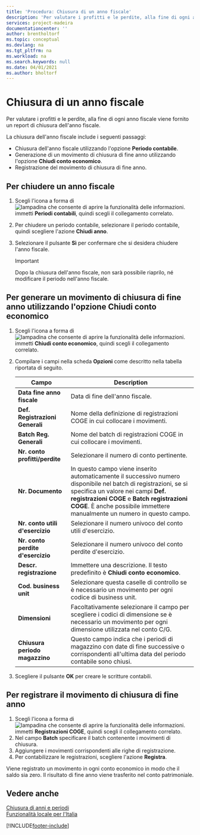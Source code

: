```yaml
---
title: 'Procedura: Chiusura di un anno fiscale'
description: 'Per valutare i profitti e le perdite, alla fine di ogni anno fiscale viene fornito un report di chiusura dell''anno fiscale.'
services: project-madeira
documentationcenter: ''
author: brentholtorf
ms.topic: conceptual
ms.devlang: na
ms.tgt_pltfrm: na
ms.workload: na
ms.search.keywords: null
ms.date: 04/01/2021
ms.author: bholtorf
---
```

# Chiusura di un anno fiscale
Per valutare i profitti e le perdite, alla fine di ogni anno fiscale viene fornito un report di chiusura dell'anno fiscale.  

La chiusura dell'anno fiscale include i seguenti passaggi:  

- Chiusura dell'anno fiscale utilizzando l'opzione **Periodo contabile**.  
- Generazione di un movimento di chiusura di fine anno utilizzando l'opzione **Chiudi conto economico**.  
- Registrazione del movimento di chiusura di fine anno.  

## Per chiudere un anno fiscale  

1.  Scegli l'icona a forma di ![lampadina che consente di aprire la funzionalità delle informazioni.](../../media/ui-search/search_small.png "Informazioni sull'operazione che si desidera eseguire") immetti **Periodi contabili**, quindi scegli il collegamento correlato.  
2.  Per chiudere un periodo contabile, selezionare il periodo contabile, quindi scegliere l'azione **Chiudi anno**.  
3.  Selezionare il pulsante **Sì** per confermare che si desidera chiudere l'anno fiscale.  

    > [!IMPORTANT]  
    >  Dopo la chiusura dell'anno fiscale, non sarà possibile riaprilo, né modificare il periodo nell'anno fiscale.  

## Per generare un movimento di chiusura di fine anno utilizzando l'opzione Chiudi conto economico  

1.  Scegli l'icona a forma di ![lampadina che consente di aprire la funzionalità delle informazioni.](../../media/ui-search/search_small.png "Informazioni sull'operazione che si desidera eseguire") immetti **Chiudi conto economico**, quindi scegli il collegamento correlato.  
2.  Compilare i campi nella scheda **Opzioni** come descritto nella tabella riportata di seguito.  

    |Campo|Description|  
    |---------------------------------|---------------------------------------|  
    |**Data fine anno fiscale**|Data di fine dell'anno fiscale.|  
    |**Def. Registrazioni Generali**|Nome della definizione di registrazioni COGE in cui collocare i movimenti.|  
    |**Batch Reg. Generali**|Nome del batch di registrazioni COGE in cui collocare i movimenti.|  
    |**Nr. conto profitti/perdite**|Selezionare il numero di conto pertinente.|  
    |**Nr. Documento**|In questo campo viene inserito automaticamente il successivo numero disponibile nel batch di registrazioni, se si specifica un valore nei campi **Def. registrazioni COGE** e **Batch registrazioni COGE**. È anche possibile immettere manualmente un numero in questo campo.|  
    |**Nr. conto utili d'esercizio**|Selezionare il numero univoco del conto utili d'esercizio.|  
    |**Nr. conto perdite d'esercizio**|Selezionare il numero univoco del conto perdite d'esercizio.|  
    |**Descr. registrazione**|Immettere una descrizione. Il testo predefinito è **Chiudi conto economico**.|  
    |**Cod. business unit**|Selezionare questa caselle di controllo se è necessario un movimento per ogni codice di business unit.|  
    |**Dimensioni**|Facoltativamente selezionare il campo per scegliere i codici di dimensione se è necessario un movimento per ogni dimensione utilizzata nel conto C/G.|  
    |**Chiusura periodo magazzino**|Questo campo indica che i periodi di magazzino con date di fine successive o corrispondenti all'ultima data del periodo contabile sono chiusi.|  

3.  Scegliere il pulsante **OK** per creare le scritture contabili.  

## Per registrare il movimento di chiusura di fine anno  

1.  Scegli l'icona a forma di ![lampadina che consente di aprire la funzionalità delle informazioni.](../../media/ui-search/search_small.png "Informazioni sull'operazione che si desidera eseguire") immetti **Registrazioni COGE**, quindi scegli il collegamento correlato.  
2.  Nel campo **Batch** specificare il batch contenente i movimenti di chiusura.  
3.  Aggiungere i movimenti corrispondenti alle righe di registrazione.  
4.  Per contabilizzare le registrazioni, scegliere l'azione **Registra**.  

Viene registrato un movimento in ogni conto economico in modo che il saldo sia zero. Il risultato di fine anno viene trasferito nel conto patrimoniale.  

## Vedere anche  
 [Chiusura di anni e periodi](../../year-close-years-periods.md)   
 [Funzionalità locale per l'Italia](italy-local-functionality.md)


[!INCLUDE[footer-include](../../includes/footer-banner.md)]